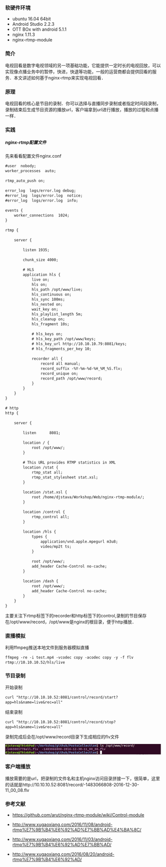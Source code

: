 ### 软硬件环境

- ubuntu 16.04 64bit
- Android Studio 2.2.3
- OTT BOx with android 5.1.1
- nginx 1.11.3
- nginx-rtmp-module

### 简介

电视回看是数字电视领域的另一项基础功能，它能提供一定时长的电视回放，可以实现像点播业务中的暂停，快进，快退等功能，一般的运营商都会提供回看的服务．本文讲述如何基于nginx-rtmp来实现电视回看．

### 原理

电视回看的核心是节目的录制．你可以选择与直播同步录制或者指定时间段录制，录制结束后生成节目资源的播放url，客户端拿到url进行播放，播放的过程和点播一样．

### 实践

##### nginx-rtmp配置文件

先来看看配置文件nginx.conf

```
#user  nobody;
worker_processes  auto;

rtmp_auto_push on;

error_log  logs/error.log debug;
#error_log  logs/error.log  notice;
#error_log  logs/error.log  info;

events {
    worker_connections  1024;
}

rtmp {

    server {

        listen 1935;

        chunk_size 4000;
        
        # HLS
        application hls {
            live on;
            hls on;
            hls_path /opt/www/live;
            hls_continuous on;
            hls_sync 100ms;
            hls_nested on;
            wait_key on;
            hls_playlist_length 5m;
            hls_cleanup on;
            hls_fragment 10s;

            # hls_keys on;
            # hls_key_path /opt/www/keys;
            # hls_key_url http://10.10.10.79:8081/keys;
            # hls_fragments_per_key 10;

	        recorder all {
	    	    record all manual;
	            record_suffix -%Y-%m-%d-%H_%M_%S.flv;
		        record_unique on;
	            record_path /opt/www/record;
	        }
        }
    }
}

# http
http {

    server {

        listen      8081;

	    location / {
	        root /opt/www/;
	    }

        # This URL provides RTMP statistics in XML
        location /stat {
            rtmp_stat all;
            rtmp_stat_stylesheet stat.xsl;
        }

        location /stat.xsl {
            root /home/djstava/Workshop/Web/nginx-rtmp-module/;
        }

        location /control {  
            rtmp_control all;  
        }

        location /hls {
            types {
                application/vnd.apple.mpegurl m3u8;
                video/mp2t ts;
            }

            root /opt/www/;
            add_header Cache-Control no-cache;
        }

        location /dash {
            root /opt/www/;
            add_header Cache-Control no-cache;
        }
    }
}
```

主要关注下rtmp标签下的recorder和http标签下的control,录制的节目保存在/opt/www/record，/opt/www是nginx的根目录，便于http播放．

### 直播模拟

利用ffmpeg推送本地文件到服务器模拟直播

```
ffmpeg -re -i test.mp4 -vcodec copy -acodec copy -y -f flv rtmp://10.10.10.52/hls/live
```

### 节目录制

开始录制

```
curl "http://10.10.10.52:8081/control/record/start?app=hls&name=live&rec=all"
```

结束录制

```
curl "http://10.10.10.52:8081/control/record/stop?app=hls&name=live&rec=all"
```

录制完成后会在/opt/www/record目录下生成相应的flv文件

![nginx_rtmp_record](https://raw.githubusercontent.com/djstava/PostsCollection/master/images/android/rtmp/rtmp_09.png)

### 客户端播放

播放需要的是url，把录制的文件名和主机nginx访问目录拼接一下，很简单，这里的话就是http://10.10.10.52:8081/record/-1483066808-2016-12-30-11_00_08.flv

### 参考文献

* https://github.com/arut/nginx-rtmp-module/wiki/Control-module


* http://www.xugaoxiang.com/2016/11/08/android-rtmp%E7%9B%B4%E6%92%AD%E7%BB%AD%E4%BA%8C/
* http://www.xugaoxiang.com/2016/11/03/android-rtmp%E7%9B%B4%E6%92%AD%E7%BB%AD/
* http://www.xugaoxiang.com/2016/08/20/android-rtmp%E7%9B%B4%E6%92%AD/

